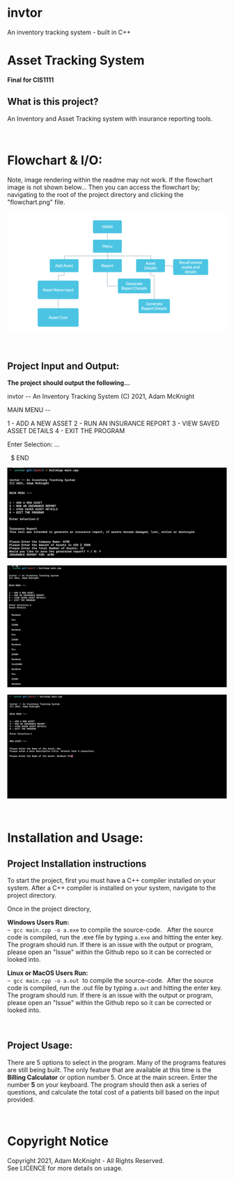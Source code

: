 # invtor
An inventory tracking system - built in C++


# Asset Tracking System
**Final for CIS1111** 

## What is this project?
An Inventory and Asset Tracking system with insurance reporting tools.

&nbsp;
# Flowchart & I/O:
Note, image rendering within the readme may not work. If the flowchart image is not shown below...
Then you can access the flowchart by; navigating to the root of the project directory and clicking the "flowchart.png" file.

![image](./flowchart.png)

&nbsp;
## Project Input and Output:

**The project should output the following...** &nbsp;

invtor -- An Inventory Tracking System
(C) 2021, Adam McKnight

MAIN MENU --

1 - ADD A NEW ASSET
2 - RUN AN INSURANCE REPORT
3 - VIEW SAVED ASSET DETAILS
4 - EXIT THE PROGRAM

Enter Selection: ...

&nbsp;
$ END 

![image](./output1.png)

![image](./output2.png)

![image](./output3.png)


&nbsp;
# Installation and Usage:
## Project Installation instructions
To start the project, first you must have a C++ compiler installed on your system.
After a C++ compiler is installed on your system, navigate to the project directory.

Once in the project directory,

**Windows Users Run:**
<br/> `~ gcc main.cpp -o a.exe`&nbsp;to compile the source-code.
&nbsp;
After the source code is compiled, run the .exe file by typing `a.exe` and hitting the enter key. The program should run. If there is an issue with the output or program, please open an "Issue" within the Github repo so it can be corrected or looked into.

**Linux or MacOS Users Run:**
<br/> `~ gcc main.cpp -o a.out`&nbsp; to compile the source-code.&nbsp;
After the source code is compiled, run the .out file by typing `a.out` and hitting the enter key. The program should run. If there is an issue with the output or program, please open an "Issue" within the Github repo so it can be corrected or looked into.


&nbsp;
## Project Usage:
There are 5 options to select in the program. Many of the programs features are still being built. The only feature that are available at this time is the **Billing Calculator** or option number 5. Once at the main screen. Enter the number **5** on your keyboard. The program should then ask a series of questions, and calculate the total cost of a patients bill based on the input provided.

&nbsp;
# Copyright Notice
Copyright 2021, Adam McKnight - All Rights Reserved. 
<br/>See LICENCE for more details on usage.



